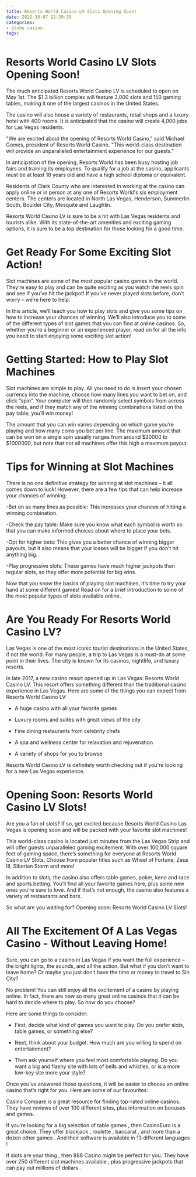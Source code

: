 ```yaml
---
title: Resorts World Casino LV Slots Opening Soon!
date: 2022-10-07 22:39:39
categories:
- globe casino
tags:
---
```



#  Resorts World Casino LV Slots Opening Soon!

The much anticipated Resorts World Casino LV is scheduled to open on May 1st. The $1.3 billion complex will feature 3,000 slots and 150 gaming tables, making it one of the largest casinos in the United States.

The casino will also house a variety of restaurants, retail shops and a luxury hotel with 400 rooms. It is anticipated that the casino will create 4,000 jobs for Las Vegas residents.

"We are excited about the opening of Resorts World Casino," said Michael Gomes, president of Resorts World Casino. "This world-class destination will provide an unparalleled entertainment experience for our guests."

In anticipation of the opening, Resorts World has been busy hosting job fairs and training its employees. To qualify for a job at the casino, applicants must be at least 18 years old and have a high school diploma or equivalent.

Residents of Clark County who are interested in working at the casino can apply online or in person at any one of Resorts World's six employment centers. The centers are located in North Las Vegas, Henderson, Summerlin South, Boulder City, Mesquite and Laughlin.

Resorts World Casino LV is sure to be a hit with Las Vegas residents and tourists alike. With its state-of-the-art amenities and exciting gaming options, it is sure to be a top destination for those looking for a good time.

#  Get Ready For Some Exciting Slot Action!

Slot machines are some of the most popular casino games in the world. They’re easy to play and can be quite exciting as you watch the reels spin and see if you’ve hit the jackpot! If you’ve never played slots before, don’t worry – we’re here to help.

In this article, we’ll teach you how to play slots and give you some tips on how to increase your chances of winning. We’ll also introduce you to some of the different types of slot games that you can find at online casinos. So, whether you’re a beginner or an experienced player, read on for all the info you need to start enjoying some exciting slot action!

# Getting Started: How to Play Slot Machines

Slot machines are simple to play. All you need to do is insert your chosen currency into the machine, choose how many lines you want to bet on, and click “spin”. Your computer will then randomly select symbols from across the reels, and if they match any of the winning combinations listed on the pay table, you’ll win money!

The amount that you can win varies depending on which game you’re playing and how many coins you bet per line. The maximum amount that can be won on a single spin usually ranges from around $20000 to $1000000, but note that not all machines offer this high a maximum payout.

# Tips for Winning at Slot Machines

There is no one definitive strategy for winning at slot machines – it all comes down to luck! However, there are a few tips that can help increase your chances of winning:

-Bet on as many lines as possible: This increases your chances of hitting a winning combination.

-Check the pay table: Make sure you know what each symbol is worth so that you can make informed choices about where to place your bets.

-Opt for higher bets: This gives you a better chance of winning bigger payouts, but it also means that your losses will be bigger if you don’t hit anything big.

-Play progressive slots: These games have much higher jackpots than regular slots, so they offer more potential for big wins.


Now that you know the basics of playing slot machines, it’s time to try your hand at some different games! Read on for a brief introduction to some of the most popular types of slots available online.

#  Are You Ready For Resorts World Casino LV?

Las Vegas is one of the most iconic tourist destinations in the United States, if not the world. For many people, a trip to Las Vegas is a must-do at some point in their lives. The city is known for its casinos, nightlife, and luxury resorts.

In late 2017, a new casino resort opened up in Las Vegas: Resorts World Casino LV. This resort offers something different than the traditional casino experience in Las Vegas. Here are some of the things you can expect from Resorts World Casino LV:

- A huge casino with all your favorite games

- Luxury rooms and suites with great views of the city

- Fine dining restaurants from celebrity chefs

- A spa and wellness center for relaxation and rejuvenation

- A variety of shops for you to browse

Resorts World Casino LV is definitely worth checking out if you're looking for a new Las Vegas experience.

#  Opening Soon: Resorts World Casino LV Slots!

Are you a fan of slots? If so, get excited because Resorts World Casino Las Vegas is opening soon and will be packed with your favorite slot machines!

This world-class casino is located just minutes from the Las Vegas Strip and will offer guests unparalleled gaming excitement. With over 100,000 square feet of gaming space, there’s something for everyone at Resorts World Casino LV Slots. Choose from popular titles such as Wheel of Fortune, Zeus III, Siberian Storm and more!

In addition to slots, the casino also offers table games, poker, keno and race and sports betting. You’ll find all your favorite games here, plus some new ones you’re sure to love. And if that’s not enough, the casino also features a variety of restaurants and bars.

So what are you waiting for? Opening soon: Resorts World Casino LV Slots!

#  All The Excitement Of A Las Vegas Casino - Without Leaving Home!

Sure, you can go to a casino in Las Vegas if you want the full experience – the bright lights, the sounds, and all the action. But what if you don’t want to leave home? Or maybe you just don’t have the time or money to travel to Sin City?

No problem! You can still enjoy all the excitement of a casino by playing online. In fact, there are now so many great online casinos that it can be hard to decide where to play. So how do you choose?

Here are some things to consider:

- First, decide what kind of games you want to play. Do you prefer slots, table games, or something else?

- Next, think about your budget. How much are you willing to spend on entertainment?

- Then ask yourself where you feel most comfortable playing. Do you want a big and flashy site with lots of bells and whistles, or is a more low-key site more your style?

Once you’ve answered those questions, it will be easier to choose an online casino that’s right for you. Here are some of our favourites:









Casino Compare is a great resource for finding top-rated online casinos. They have reviews of over 100 different sites, plus information on bonuses and games.







  If you’re looking for a big selection of table games , then CasinoEuro is a great choice. They offer blackjack , roulette , baccarat , and more than a dozen other games . And their software is available in 13 different languages !







  If slots are your thing , then 888 Casino might be perfect for you. They have over 250 different slot machines available , plus progressive jackpots that can pay out millions of dollars .